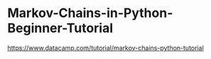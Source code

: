 # Markov-Chains-in-Python-Beginner-Tutorial
https://www.datacamp.com/tutorial/markov-chains-python-tutorial

